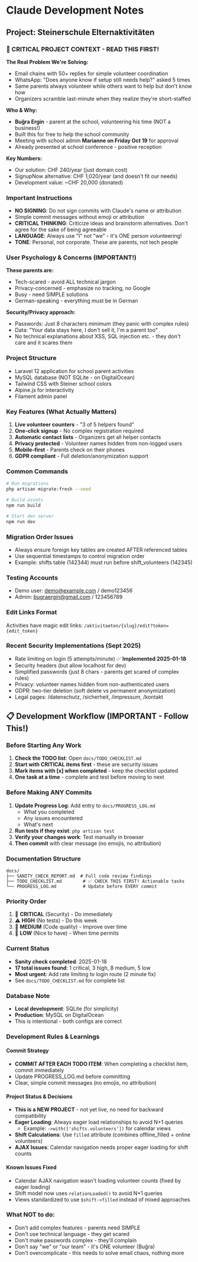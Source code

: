 # Claude Development Notes

## Project: Steinerschule Elternaktivitäten

### 🚨 CRITICAL PROJECT CONTEXT - READ THIS FIRST!

**The Real Problem We're Solving:**
- Email chains with 50+ replies for simple volunteer coordination
- WhatsApp: "Does anyone know if setup still needs help?" asked 5 times
- Same parents always volunteer while others want to help but don't know how
- Organizers scramble last-minute when they realize they're short-staffed

**Who & Why:**
- **Buğra Ergin** - parent at the school, volunteering his time (NOT a business!)
- Built this for free to help the school community
- Meeting with school admin **Marianne on Friday Oct 19** for approval
- Already presented at school conference - positive reception

**Key Numbers:**
- Our solution: CHF 240/year (just domain cost)
- SignupNow alternative: CHF 1,020/year (and doesn't fit our needs)
- Development value: ~CHF 20,000 (donated)

### Important Instructions
- **NO SIGNING**: Do not sign commits with Claude's name or attribution
- Simple commit messages without emoji or attribution
- **CRITICAL THINKING**: Criticize ideas and brainstorm alternatives. Don't agree for the sake of being agreeable
- **LANGUAGE**: Always use "I" not "we" - it's ONE person volunteering!
- **TONE**: Personal, not corporate. These are parents, not tech people

### User Psychology & Concerns (IMPORTANT!)
**These parents are:**
- Tech-scared - avoid ALL technical jargon
- Privacy-concerned - emphasize no tracking, no Google
- Busy - need SIMPLE solutions
- German-speaking - everything must be in German

**Security/Privacy approach:**
- Passwords: Just 8 characters minimum (they panic with complex rules)
- Data: "Your data stays here, I don't sell it, I'm a parent too"
- No technical explanations about XSS, SQL injection etc. - they don't care and it scares them

### Project Structure
- Laravel 12 application for school parent activities
- MySQL database (NOT SQLite - on DigitalOcean)
- Tailwind CSS with Steiner school colors
- Alpine.js for interactivity
- Filament admin panel

### Key Features (What Actually Matters)
1. **Live volunteer counters** - "3 of 5 helpers found"
2. **One-click signup** - No complex registration required
3. **Automatic contact lists** - Organizers get all helper contacts
4. **Privacy protected** - Volunteer names hidden from non-logged users
5. **Mobile-first** - Parents check on their phones
6. **GDPR compliant** - Full deletion/anonymization support

### Common Commands
```bash
# Run migrations
php artisan migrate:fresh --seed

# Build assets
npm run build

# Start dev server
npm run dev
```

### Migration Order Issues
- Always ensure foreign key tables are created AFTER referenced tables
- Use sequential timestamps to control migration order
- Example: shifts table (142344) must run before shift_volunteers (142345)

### Testing Accounts
- Demo user: demo@example.com / demo123456
- Admin: bugraergin@gmail.com / 123456789

### Edit Links Format
Activities have magic edit links: `/aktivitaeten/{slug}/edit?token={edit_token}`

### Recent Security Implementations (Sept 2025)
- Rate limiting on login (5 attempts/minute) ✅ **Implemented 2025-01-18**
- Security headers (but allow localhost for dev)
- Simplified passwords (just 8 chars - parents get scared of complex rules)
- Privacy: volunteer names hidden from non-authenticated users
- GDPR: two-tier deletion (soft delete vs permanent anonymization)
- Legal pages: /datenschutz, /sicherheit, /impressum, /kontakt

## 📋 Development Workflow (IMPORTANT - Follow This!)

### Before Starting Any Work
1. **Check the TODO list**: Open `docs/TODO_CHECKLIST.md`
2. **Start with CRITICAL items first** - these are security issues
3. **Mark items with [x] when completed** - keep the checklist updated
4. **One task at a time** - complete and test before moving to next

### Before Making ANY Commits
1. **Update Progress Log**: Add entry to `docs/PROGRESS_LOG.md`
   - What you completed
   - Any issues encountered
   - What's next
2. **Run tests if they exist**: `php artisan test`
3. **Verify your changes work**: Test manually in browser
4. **Then commit** with clear message (no emojis, no attribution)

### Documentation Structure
```
docs/
├── SANITY_CHECK_REPORT.md  # Full code review findings
├── TODO_CHECKLIST.md        # ✅ CHECK THIS FIRST! Actionable tasks
└── PROGRESS_LOG.md          # Update before EVERY commit
```

### Priority Order
1. 🚨 **CRITICAL** (Security) - Do immediately
2. ⚠️ **HIGH** (No tests) - Do this week
3. 📝 **MEDIUM** (Code quality) - Improve over time
4. 🔧 **LOW** (Nice to have) - When time permits

### Current Status
- **Sanity check completed**: 2025-01-18
- **17 total issues found**: 1 critical, 3 high, 8 medium, 5 low
- **Most urgent**: Add rate limiting to login route (2 minute fix)
- See `docs/TODO_CHECKLIST.md` for complete list

### Database Note
- **Local development**: SQLite (for simplicity)
- **Production**: MySQL on DigitalOcean
- This is intentional - both configs are correct

### Development Rules & Learnings

#### Commit Strategy
- **COMMIT AFTER EACH TODO ITEM**: When completing a checklist item, commit immediately
- Update PROGRESS_LOG.md before committing
- Clear, simple commit messages (no emojis, no attribution)

#### Project Status & Decisions
- **This is a NEW PROJECT** - not yet live, no need for backward compatibility
- **Eager Loading**: Always eager load relationships to avoid N+1 queries
  - Example: `->with(['shifts.volunteers'])` for calendar views
- **Shift Calculations**: Use `filled` attribute (combines offline_filled + online volunteers)
- **AJAX Issues**: Calendar navigation needs proper eager loading for shift counts

#### Known Issues Fixed
- Calendar AJAX navigation wasn't loading volunteer counts (fixed by eager loading)
- Shift model now uses `relationLoaded()` to avoid N+1 queries
- Views standardized to use `$shift->filled` instead of mixed approaches

### What NOT to do:
- Don't add complex features - parents need SIMPLE
- Don't use technical language - they get scared
- Don't make passwords complex - they'll complain
- Don't say "we" or "our team" - it's ONE volunteer (Buğra)
- Don't overcomplicate - this needs to solve email chaos, nothing more